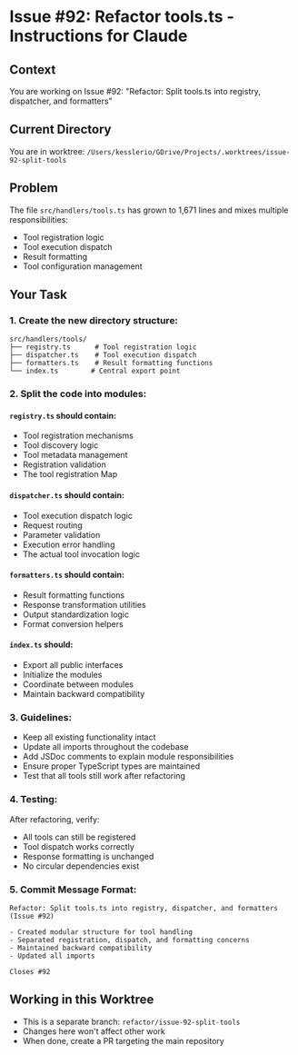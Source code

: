 # Issue #92: Refactor tools.ts - Instructions for Claude

## Context
You are working on Issue #92: "Refactor: Split tools.ts into registry, dispatcher, and formatters"

## Current Directory
You are in worktree: `/Users/kesslerio/GDrive/Projects/.worktrees/issue-92-split-tools`

## Problem
The file `src/handlers/tools.ts` has grown to 1,671 lines and mixes multiple responsibilities:
- Tool registration logic
- Tool execution dispatch
- Result formatting
- Tool configuration management

## Your Task

### 1. Create the new directory structure:
```
src/handlers/tools/
├── registry.ts      # Tool registration logic
├── dispatcher.ts    # Tool execution dispatch
├── formatters.ts    # Result formatting functions
└── index.ts        # Central export point
```

### 2. Split the code into modules:

#### `registry.ts` should contain:
- Tool registration mechanisms
- Tool discovery logic
- Tool metadata management
- Registration validation
- The tool registration Map

#### `dispatcher.ts` should contain:
- Tool execution dispatch logic
- Request routing
- Parameter validation
- Execution error handling
- The actual tool invocation logic

#### `formatters.ts` should contain:
- Result formatting functions
- Response transformation utilities
- Output standardization logic
- Format conversion helpers

#### `index.ts` should:
- Export all public interfaces
- Initialize the modules
- Coordinate between modules
- Maintain backward compatibility

### 3. Guidelines:
- Keep all existing functionality intact
- Update all imports throughout the codebase
- Add JSDoc comments to explain module responsibilities
- Ensure proper TypeScript types are maintained
- Test that all tools still work after refactoring

### 4. Testing:
After refactoring, verify:
- All tools can still be registered
- Tool dispatch works correctly
- Response formatting is unchanged
- No circular dependencies exist

### 5. Commit Message Format:
```
Refactor: Split tools.ts into registry, dispatcher, and formatters (Issue #92)

- Created modular structure for tool handling
- Separated registration, dispatch, and formatting concerns
- Maintained backward compatibility
- Updated all imports

Closes #92
```

## Working in this Worktree
- This is a separate branch: `refactor/issue-92-split-tools`
- Changes here won't affect other work
- When done, create a PR targeting the main repository